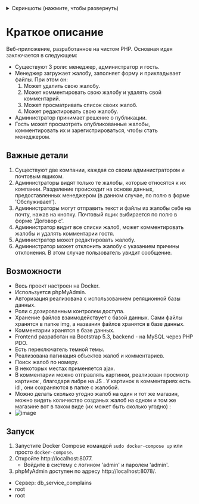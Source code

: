 <details>
<summary>Скриншоты (нажмите, чтобы развернуть)</summary>

![image](https://github.com/SnappsiSnappes/complains/assets/111605401/4963745e-2874-4505-a403-e11e8d4e7e3e)
![image](https://github.com/SnappsiSnappes/complains/assets/111605401/58749dfd-ccd5-4d2f-85a3-89ad9b4229ec)
![image](https://github.com/SnappsiSnappes/complains/assets/111605401/d281070a-d825-4528-9b19-0d8944f1997b)
![image](https://github.com/SnappsiSnappes/complains/assets/111605401/c30b952e-609b-4d6f-9a04-e6b5d27ccb7e)
![image](https://github.com/SnappsiSnappes/complains/assets/111605401/e718722e-b078-4abc-8fae-d9b518d788be)
![screencapture-localhost-8077-getter-php-2023-11-14-15_46_01](https://github.com/SnappsiSnappes/complains/assets/111605401/88c50547-54b8-446e-8f1b-40058c4e12dd)



</details>



# Краткое описание
Веб-приложение, разработанное на чистом PHP. Основная идея заключается в следующем:
- Существуют 3 роли: менеджер, администратор и гость.
- Менеджер загружает жалобу, заполняет форму и прикладывает файлы. При этом он:
  1) Может удалить свою жалобу.
  2) Может комментировать свою жалобу и удалять свой комментарий.
  3) Может просматривать список своих жалоб.
  4) Может редактировать свою жалобу.
- Администратор принимает решение о публикации.
- Гость может просмотреть опубликованные жалобы, комментировать их и зарегистрироваться, чтобы стать менеджером.

## Важные детали
1) Существуют две компании, каждая со своим администратором и почтовым ящиком.
2) Администраторы видят только те жалобы, которые относятся к их компании. Разделение происходит на основе данных, предоставленных менеджером (в данном случае, по полю в форме 'Обслуживает').
3) Администраторы могут отправить текст и файлы из жалобы себе на почту, нажав на кнопку. Почтовый ящик выбирается по полю в форме 'Договор с'.
4) Администратор видит все списки жалоб, может комментировать жалобы и удалять комментарии гостя.
5) Администратор может редактировать жалобу.
6) Администратор может отклонить жалобу с указанием причины отклонения. В этом случае пользователь увидит сообщение.
   

## Возможности
- Весь проект настроен на Docker.
- Используется phpMyAdmin.
- Авторизация реализована с использованием реляционной базы данных.
- Роли с дозированным контролем доступа.
- Хранение файлов взаимодействует с базой данных. Сами файлы хранятся в папке img, а названия файлов хранятся в базе данных.
- Комментарии хранятся в базе данных.
- Frontend разработан на Bootstrap 5.3, backend - на MySQL через PHP PDO.
- Есть переключатель темной темы.
- Реализована пагинация объектов жалоб и комментариев.
- Поиск жалоб по номеру.
- В некоторых местах применяется ajax.
- В комментарии можно отправлять картинки, реализован просмотр картинок , благодаря либре на JS . У картинок в комментариях есть id , они сохраняются в папке с жалобой.
- Можно делать сколько угодно жалоб на один и тот же магазин, можно видеть количество созданых жалоб на одном и том же магазине вот в таком виде (их может быть сколько угодно) :
- ![image](https://github.com/SnappsiSnappes/complains/assets/111605401/7a3f3dd2-9595-49b3-a7b6-1d6ca152b5ce)


## Запуск
1) Запустите Docker Compose командой `sudo docker-compose up` или просто `docker-compose`.
2) Откройте http://localhost:8077.
   - Войдите в систему с логином 'admin' и паролем 'admin'.
3) phpMyAdmin доступен по адресу http://localhost:8078/.
  - Сервер: db_service_complains
  - root
  - root


